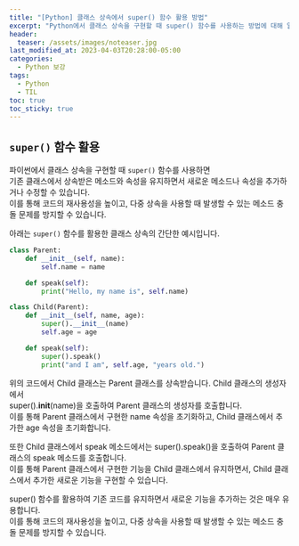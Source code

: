```yaml
---
title: "[Python] 클래스 상속에서 super() 함수 활용 방법"
excerpt: "Python에서 클래스 상속을 구현할 때 super() 함수를 사용하는 방법에 대해 알아봅니다."
header:
  teaser: /assets/images/noteaser.jpg
last_modified_at: 2023-04-03T20:28:00-05:00
categories:
  - Python 보강
tags:
  - Python
  - TIL
toc: true
toc_sticky: true
---
```


## `super()` 함수 활용   

파이썬에서 클래스 상속을 구현할 때 `super()` 함수를 사용하면    
기존 클래스에서 상속받은 메소드와 속성을 유지하면서 새로운 메소드나 속성을 추가하거나 수정할 수 있습니다.    
이를 통해 코드의 재사용성을 높이고, 다중 상속을 사용할 때 발생할 수 있는 메소드 충돌 문제를 방지할 수 있습니다.   

아래는 `super()` 함수를 활용한 클래스 상속의 간단한 예시입니다.    
    
    

```python
class Parent:
    def __init__(self, name):
        self.name = name

    def speak(self):
        print("Hello, my name is", self.name)

class Child(Parent):
    def __init__(self, name, age):
        super().__init__(name)
        self.age = age

    def speak(self):
        super().speak()
        print("and I am", self.age, "years old.")
```

위의 코드에서 Child 클래스는 Parent 클래스를 상속받습니다. Child 클래스의 생성자에서   
super().__init__(name)을 호출하여 Parent 클래스의 생성자를 호출합니다.    
이를 통해 Parent 클래스에서 구현한 name 속성을 초기화하고, Child 클래스에서 추가한 age 속성을 초기화합니다.   
   
또한 Child 클래스에서 speak 메소드에서는 super().speak()을 호출하여 Parent 클래스의 speak 메소드를 호출합니다.    
이를 통해 Parent 클래스에서 구현한 기능을 Child 클래스에서 유지하면서, Child 클래스에서 추가한 새로운 기능을 구현할 수 있습니다.   
   
super() 함수를 활용하여 기존 코드를 유지하면서 새로운 기능을 추가하는 것은 매우 유용합니다.    
이를 통해 코드의 재사용성을 높이고, 다중 상속을 사용할 때 발생할 수 있는 메소드 충돌 문제를 방지할 수 있습니다.
